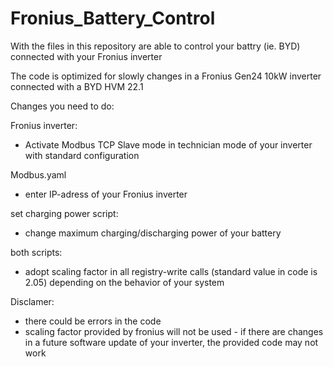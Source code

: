 # Fronius_Battery_Control
With the files in this repository are able to control your battry (ie. BYD) connected with your Fronius inverter

The code is optimized for slowly changes in a Fronius Gen24 10kW inverter connected with a BYD HVM 22.1

Changes you need to do:

Fronius inverter:
* Activate Modbus TCP Slave mode in technician mode of your inverter with standard configuration

Modbus.yaml
* enter IP-adress of your Fronius inverter

set charging power script:
* change maximum charging/discharging power of your battery

both scripts:
* adopt scaling factor in all registry-write calls (standard value in code is 2.05) depending on the behavior of your system

Disclamer:
* there could be errors in the code
* scaling factor provided by fronius will not be used - if there are changes in a future software update of your inverter, the provided code may not work
